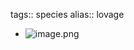 tags:: species
alias:: lovage

- ![image.png](https://peach-geographical-bat-397.mypinata.cloud/ipfs/QmV5mugCKKMHUEC2wiWbFVHd68fKkRPxzJzCLGBWqeDkrA)